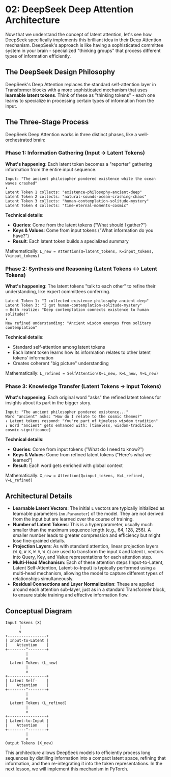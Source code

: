 # 02: DeepSeek Deep Attention Architecture

Now that we understand the concept of latent attention, let's see how DeepSeek specifically implements this brilliant idea in their Deep Attention mechanism. DeepSeek's approach is like having a sophisticated committee system in your brain - specialized "thinking groups" that process different types of information efficiently.

## The DeepSeek Design Philosophy

DeepSeek's Deep Attention replaces the standard self-attention layer in Transformer blocks with a more sophisticated mechanism that uses **learnable latent tokens**. Think of these as "thinking tokens" - each one learns to specialize in processing certain types of information from the input.

## The Three-Stage Process

DeepSeek Deep Attention works in three distinct phases, like a well-orchestrated brain:

### Phase 1: Information Gathering (Input → Latent Tokens)
**What's happening**: Each latent token becomes a "reporter" gathering information from the entire input sequence.

```
Input: "The ancient philosopher pondered existence while the ocean waves crashed"
↓
Latent Token 1 collects: "existence-philosophy-ancient-deep"
Latent Token 2 collects: "natural-sounds-ocean-crashing-chaos" 
Latent Token 3 collects: "human-contemplation-solitude-mystery"
Latent Token 4 collects: "time-eternal-moments-cosmic"
```

**Technical details**:
- **Queries**: Come from the latent tokens ("What should I gather?")
- **Keys & Values**: Come from input tokens ("What information do you have?")
- **Result**: Each latent token builds a specialized summary

Mathematically: `L_new = Attention(Q=latent_tokens, K=input_tokens, V=input_tokens)`

### Phase 2: Synthesis and Reasoning (Latent Tokens ↔ Latent Tokens)
**What's happening**: The latent tokens "talk to each other" to refine their understanding, like expert committees conferring.

```
Latent Token 1: "I collected existence-philosophy-ancient-deep"
Latent Token 3: "I got human-contemplation-solitude-mystery" 
→ Both realize: "Deep contemplation connects existence to human solitude!"
↓
New refined understanding: "Ancient wisdom emerges from solitary contemplation"
```

**Technical details**:
- Standard self-attention among latent tokens
- Each latent token learns how its information relates to other latent tokens' information
- Creates coherent "big picture" understanding

Mathematically: `L_refined = SelfAttention(Q=L_new, K=L_new, V=L_new)`

### Phase 3: Knowledge Transfer (Latent Tokens → Input Tokens)
**What's happening**: Each original word "asks" the refined latent tokens for insights about its part in the bigger story.

```
Input: "The ancient philosopher pondered existence..."
Word "ancient" asks: "How do I relate to the cosmic themes?"
↓ Latent tokens respond: "You're part of timeless wisdom tradition"
↓ Word "ancient" gets enhanced with: [timeless, wisdom-tradition, cosmic-significance]
```

**Technical details**:
- **Queries**: Come from input tokens ("What do I need to know?")
- **Keys & Values**: Come from refined latent tokens ("Here's what we learned")
- **Result**: Each word gets enriched with global context

Mathematically: `X_new = Attention(Q=input_tokens, K=L_refined, V=L_refined)`

## Architectural Details

*   **Learnable Latent Vectors**: The initial `L` vectors are typically initialized as learnable parameters (`nn.Parameter`) of the model. They are not derived from the input but are learned over the course of training.
*   **Number of Latent Tokens**: This is a hyperparameter, usually much smaller than the maximum sequence length (e.g., 64, 128, 256). A smaller number leads to greater compression and efficiency but might lose fine-grained details.
*   **Projection Layers**: As with standard attention, linear projection layers (`W_Q`, `W_K`, `W_V`, `W_O`) are used to transform the input `X` and latent `L` vectors into Query, Key, and Value representations for each attention step.
*   **Multi-Head Mechanism**: Each of these attention steps (Input-to-Latent, Latent Self-Attention, Latent-to-Input) is typically performed using a multi-head mechanism, allowing the model to capture different types of relationships simultaneously.
*   **Residual Connections and Layer Normalization**: These are applied around each attention sub-layer, just as in a standard Transformer block, to ensure stable training and effective information flow.

## Conceptual Diagram

```
Input Tokens (X)
      |
      v
+-----------------+
| Input-to-Latent |
|    Attention    |
+--------^--------+
         |
         v
  Latent Tokens (L_new)
         |
         v
+-----------------+
| Latent Self-    |
|    Attention    |
+--------^--------+
         |
         v
  Latent Tokens (L_refined)
         |
         v
+-----------------+
| Latent-to-Input |
|    Attention    |
+--------^--------+
         |
         v
Output Tokens (X_new)
```

This architecture allows DeepSeek models to efficiently process long sequences by distilling information into a compact latent space, refining that information, and then re-integrating it into the token representations. In the next lesson, we will implement this mechanism in PyTorch.
